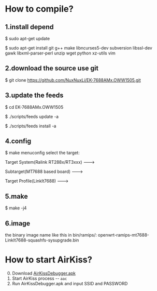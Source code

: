 # How to compile?
## 1.install depend
$ sudo apt-get update

$ sudo apt-get install git g++ make libncurses5-dev subversion libssl-dev gawk libxml-parser-perl unzip wget python xz-utils vim

## 2.download the source use git
$ git clone https://github.com/NuxNuxLi/EK-7688AMx.OWW1505.git

## 3.update the feeds
$ cd EK-7688AMx.OWW1505

$ ./scripts/feeds update -a

$ ./scripts/feeds install -a

## 4.config
$ make menuconfig
select the target:

Target System(Ralink RT288x/RT3xxx) --->

Subtarget(MT7688 based board) --->

Target Profile(LinkIt7688) --->

## 5.make
$ make -j4

## 6.image
the binary image name like this in bin/ramips/:
openwrt-ramips-mt7688-LinkIt7688-squashfs-sysupgrade.bin

# How to start AirKiss?

0. Download [AirKissDebugger.apk](http://iot.weixin.qq.com/wiki/doc/wifi/AirKissDebugger.apk)
0. Start AirKiss process -- `aac`
0. Run AirKissDebugger.apk and input SSID and PASSWORD

